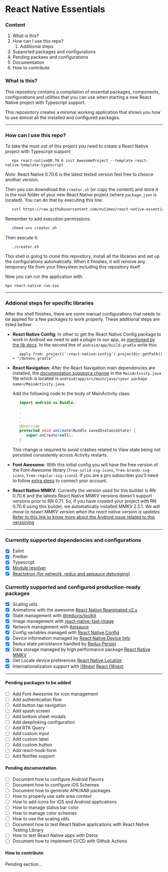 # React Native Essentials

### Content
1. What is this?
2. How can I use this repo?
   1. Additional steps
3. Supported packages and configurations
4. Pending packaes and configurations
5. Documentation
6. How to contribute

### What is this?
This repository contains a compilation of essential packages, components, configurations and utilities that you can use when starting a new React Native project with Typescript support.

This reposiotory creates a minimal working application that shows you how to use almost all the installed and configured packages.

---

### How can I use this repo?
To take the most out of this project you need to create a React Native project with Typescript support:

```shell
   npx react-native@0.70.6 init AwesomeProject --template react-native-template-typescript
```

*Note*: React Native 0.70.6 is the latest tested version feel free to chooce another version.

Then you can downdload the `creator.sh` (or copy the content) and store it in the root folder of your new React Native project (where `package.json` is located). You can do that by executing this line:

```bash
   curl https://raw.githubusercontent.com/nu11man/react-native-essentials/main/creator.sh --output creator.sh
```

Remember to add execution permissions:

```bash
   chmod u+x creator.sh
```

Then execute it:

```
   ./creator.sh
```

This shell is going to clone this repository, install all the libraries and set up the configurations automatically. When it finishes, it will remove any temporary file from your filesystem including this repository itself.

Now you can run the application with:

```
npx react-native run-ios
```

---

### Addional steps for specific libraries

After the shell finishes, there are some manual configurations that needs to be applied for a few packages to work properly. These additional steps are listed bellow:

- **React Native Config**: In other to get the React Native Config package to work in Android we need to add a plugin to our app, as [mentioned by the lib docs](https://github.com/luggit/react-native-config#extra-step-for-android). In the second line of `android/app/build.gradle` write this:

   ```
      apply from: project(':react-native-config').projectDir.getPath() + "/dotenv.gradle"
   ```

- **React Navigation**: After the React Navigation main dependencies are installed, the [documentation suggest a change](https://reactnavigation.org/docs/getting-started/#installing-dependencies-into-a-bare-react-native-project) in the `MainActivity.java` file which is located in `android/app/src/main/java/<your package name>/MainActivity.java`.

   Add the following code to the body of MainActivity class:

   ```java
      import android.os.Bundle;
      .
      .
      .
      .
      @Override
      protected void onCreate(Bundle savedInstanceState) {
         super.onCreate(null);
      }
   ```
   This change is required to avoid crashes related to View state being not persisted consistently across Activity restarts.

- **Font Awesome**: With this initial config you will have the free version of the Font-Awesome library (`free-solid-svg-icons`, `free-brands-svg-icons`, `free-regular-svg-icons`). If you are a pro subscriber you'll need to follow [extra steps](https://fontawesome.com/docs/web/use-with/react-native) to connect your account.

- **React Native MMKV**: Currently the versión used for this builder is RN 0.70.6 and the latests React Native MMKV versions doesn't support versions prior to RN 0.71. So, if you have created your project with RN 0.70.6 using this builder, we automatically installed MMKV 2.5.1. *We will move to newer MMKV version when the react native version is updates* [Refer to this link to know more about the Android issue related to this versioning](https://github.com/mrousavy/react-native-mmkv/issues/500)
---

### Currently supported dependencies and configurations
- [x] Eslint
- [x] Prettier
- [x] Typescript
- [x] [Module resolver](https://www.npmjs.com/package/babel-plugin-module-resolver)
- [x] [Reactotron (for network, redux and apisauce debugging)](https://github.com/infinitered/reactotron)

### Currently supported and configured production-ready packages
- [x] Scaling utils
- [x] Animations with the awesome [React Native Reanimated v2.x](https://docs.swmansion.com/react-native-reanimated/)
- [x] State management with [@reduxjs/toolkit](https://redux-toolkit.js.org/)
- [x] Image management with [react-native-fast-image](https://github.com/DylanVann/react-native-fast-image)
- [x] Network management with [Apisauce](https://github.com/infinitered/apisauce)
- [x] Config variables managed with [React Native Config](https://github.com/luggit/react-native-config)
- [x] Device information managed by [React Native Device Info](https://github.com/react-native-device-info/react-native-device-info)
- [x] Redux state persistance handled by [Redux Persist](https://github.com/rt2zz/redux-persist)
- [x] Data storage managed by high performance package [React Native MMKV](https://github.com/mrousavy/react-native-mmkv)
- [x] Get Locale device preferences [React Native Localize](react-native-localize)
- [x] Internationalization support with [i18next](https://www.i18next.com/) [React i18next](https://react.i18next.com/)

---
#### Pending packages to be added
- [ ] Add Font Awesome for icon management
- [ ] Add authentication flow
- [ ] Add button tap navigation
- [ ] Add spash screen
- [ ] Add bottom sheet modals
- [ ] Add deeplinking configuration
- [ ] Add RTK Query
- [ ] Add custom input
- [ ] Add custom label
- [ ] Add custom button
- [ ] Add react-hook-form
- [ ] Add Notifee support

#### Pending documentation
- [ ] Document how to configure Android Flavors
- [ ] Document how to configure iOS Schemes
- [ ] Document how to generate APK/AAB packages
- [ ] How to properly use safe area context
- [ ] How to add icons for iOS and Android applications
- [ ] How to manage status bar color
- [ ] How to manage color schemes
- [ ] How to use the scaling utils
- [ ] Document how to test React Native applications with React Native Testing Library
- [ ] How to test React Native apps with Detox
- [ ] Document how to implement CI/CD with Github Actions

#### How to contribute
Pending section...
